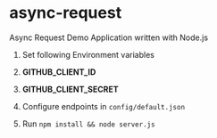# async-request
Async Request Demo Application written with Node.js

1. Set following Environment variables
  2. **GITHUB_CLIENT_ID**
  3. **GITHUB_CLIENT_SECRET**

2. Configure endpoints in `config/default.json`

3. Run `npm install && node server.js`

